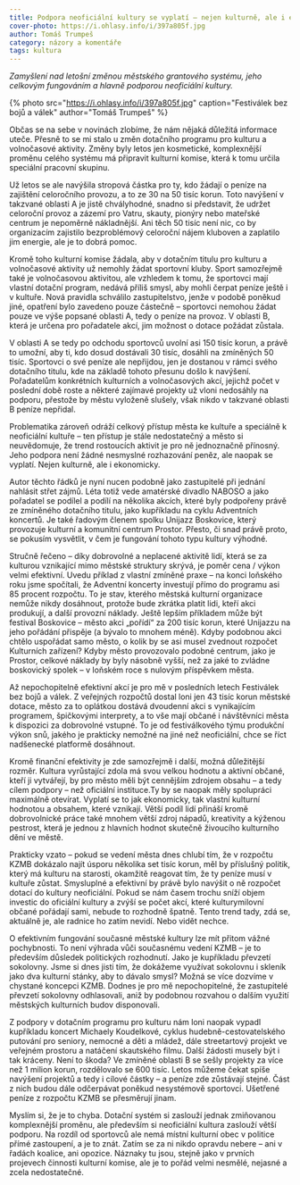```yaml
---
title: Podpora neoficiální kultury se vyplatí – nejen kulturně, ale i ekonomicky
cover-photo: https://i.ohlasy.info/i/397a805f.jpg
author: Tomáš Trumpeš
category: názory a komentáře
tags: kultura
---
```


*Zamyšlení nad letošní změnou městského grantového systému, jeho celkovým fungováním a hlavně podporou neoficiální kultury.*

{% photo src="https://i.ohlasy.info/i/397a805f.jpg" caption="Festiválek bez bojů a válek" author="Tomáš Trumpeš" %}

Občas se na sebe v novinách zlobíme, že nám nějaká důležitá informace uteče. Přesně to se mi stalo u změn dotačního programu pro kulturu a volnočasové aktivity. Změny byly letos jen kosmetické, komplexnější proměnu celého systému má připravit kulturní komise, která k tomu určila speciální pracovní skupinu.

Už letos se ale navýšila stropová částka pro ty, kdo žádají o peníze na zajištění celoročního provozu, a to ze 30 na 50 tisíc korun. Toto navýšení v takzvané oblasti A je jistě chvályhodné, snadno si představit, že udržet celoroční provoz a zázemí pro Vatru, skauty, pionýry nebo mateřské centrum je nepoměrně nákladnější. Ani těch 50 tisíc není nic, co by organizacím zajistilo bezproblémový celoroční nájem kluboven a zaplatilo jim energie, ale je to dobrá pomoc.

Kromě toho kulturní komise žádala, aby v dotačním titulu pro kulturu a volnočasové aktivity už nemohly žádat sportovní kluby. Sport samozřejmě také je volnočasovou aktivitou, ale vzhledem k tomu, že sportovci mají vlastní dotační program, nedává příliš smysl, aby mohli čerpat peníze ještě i v kultuře. Nová pravidla schválilo zastupitelstvo, jenže v podobě poněkud jiné, opatření bylo zavedeno pouze částečně – sportovci nemohou žádat pouze ve výše popsané oblasti A, tedy o peníze na provoz. V oblasti B, která je určena pro pořadatele akcí, jim možnost o dotace požádat zůstala.

V oblasti A se tedy po odchodu sportovců uvolní asi 150 tisíc korun, a právě to umožní, aby ti, kdo dosud dostávali 30 tisíc, dosáhli na zmíněných 50 tisíc. Sportovci o své peníze ale nepřijdou, jen je dostanou v rámci svého dotačního titulu, kde na základě tohoto přesunu došlo k navýšení. Pořadatelům konkrétních kulturních a volnočasových akcí, jejichž počet v poslední době roste a některé zajímavé projekty už vloni nedosáhly na podporu, přestože by městu vyloženě slušely, však nikdo v takzvané oblasti B peníze nepřidal.

Problematika zároveň odráží celkový přístup města ke kultuře a speciálně k neoficiální kultuře – ten přístup je stále nedostatečný a město si neuvědomuje, že trend rostoucích aktivit je pro ně jednoznačně přínosný. Jeho podpora není žádné nesmyslné rozhazování peněz, ale naopak se vyplatí. Nejen kulturně, ale i ekonomicky.

Autor těchto řádků je nyní nucen podobně jako zastupitelé při jednání nahlásit střet zájmů. Léta totiž vede amatérské divadlo NABOSO a jako pořadatel se podílel a podílí na několika akcích, které byly podpořeny právě ze zmíněného dotačního titulu, jako kupříkladu na cyklu Adventních koncertů. Je také řadovým členem spolku Unijazz Boskovice, který provozuje kulturní a komunitní centrum Prostor. Přesto, či snad právě proto, se pokusím vysvětlit, v čem je fungování tohoto typu kultury výhodné.

Stručně řečeno – díky dobrovolné a neplacené aktivitě lidí, která se za kulturou vznikající mimo městské struktury skrývá, je poměr cena / výkon velmi efektivní. Uvedu příklad z vlastní zmíněné praxe – na konci loňského roku jsme spočítali, že Adventní koncerty investují přímo do programu asi 85 procent rozpočtu. To je stav, kterého městská kulturní organizace nemůže nikdy dosáhnout, protože bude zkrátka platit lidi, kteří akci produkují, a další provozní náklady. Ještě lepším příkladem může být festival Boskovice – město akci „pořídí“ za 200 tisíc korun, které Unijazzu na jeho pořádání přispěje (a bývalo to mnohem méně). Kdyby podobnou akci chtělo uspořádat samo město, o kolik by se asi musel zvednout rozpočet Kulturních zařízení? Kdyby město provozovalo podobné centrum, jako je Prostor, celkové náklady by byly násobně vyšší, než za jaké to zvládne boskovický spolek – v loňském roce s nulovým příspěvkem města.

Až nepochopitelně efektivní akcí je pro mě v posledních letech Festiválek bez bojů a válek. Z veřejných rozpočtů dostal loni jen 43 tisíc korun městské dotace, město za to oplátkou dostává dvoudenní akci s vynikajícím programem, špičkovými interprety, a to vše mají občané i návštěvníci města k dispozici za dobrovolné vstupné. To je od festiválkového týmu produkční výkon snů, jakého je prakticky nemožné na jiné než neoficiální, chce se říct nadšenecké platformě dosáhnout.

Kromě finanční efektivity je zde samozřejmě i další, možná důležitější rozměr. Kultura vyrůstající zdola má svou velkou hodnotu a aktivní občané, kteří ji vytvářejí, by pro město měli být cennějším zdrojem obsahu – a tedy cílem podpory – než oficiální instituce.Ty by se naopak měly spolupráci maximálně otevírat. Vyplatí se to jak ekonomicky, tak vlastní kulturní hodnotou a obsahem, které vznikají. Větší podíl lidí přináší kromě dobrovolnické práce také mnohem větší zdroj nápadů, kreativity a kýženou pestrost, která je jednou z hlavních hodnot skutečně živoucího kulturního dění ve městě.

Prakticky vzato – pokud se vedení města dnes chlubí tím, že v rozpočtu KZMB dokázalo najít úsporu několika set tisíc korun, měl by příslušný politik, který má kulturu na starosti, okamžitě reagovat tím, že ty peníze musí v kultuře zůstat. Smysluplné a efektivní by právě bylo navýšit o ně rozpočet dotací do kultury neoficiální. Pokud se nám časem trochu sníží objem investic do oficiální kultury a zvýší se počet akcí, které kulturymilovní občané pořádají sami, nebude to rozhodně špatně. Tento trend tady, zdá se, aktuálně je, ale radnice ho zatím nevidí. Nebo vidět nechce.

O efektivním fungování současné městské kultury lze mít přitom vážné pochybnosti. To není výhrada vůči současnému vedení KZMB – je to především důsledek politických rozhodnutí. Jako je kupříkladu převzetí sokolovny. Jsme si dnes jisti tím, že dokážeme využívat sokolovnu i skleník jako dva kulturní stánky, aby to dávalo smysl? Možná se více dozvíme v chystané koncepci KZMB. Dodnes je pro mě nepochopitelné, že zastupitelé převzetí sokolovny odhlasovali, aniž by podobnou rozvahou o dalším využití městských kulturních budov disponovali.

Z podpory v dotačním programu pro kulturu nám loni naopak vypadl kupříkladu koncert Michaely Koudelkové, cyklus hudebně-cestovatelského putování pro seniory, nemocné a děti a mládež, dále streetartový projekt ve veřejném prostoru a natáčení skautského filmu. Další žádosti musely být i tak kráceny. Není to škoda? Ve zmíněné oblasti B se sešly projekty za více než 1 milion korun, rozdělovalo se 600 tisíc. Letos můžeme čekat spíše navýšení projektů a tedy i cílové částky – a peníze zde zůstávají stejné. Část z nich budou dále odčerpávat poněkud nesystémově sportovci. Ušetřené peníze z rozpočtu KZMB se přesměrují jinam.

Myslím si, že je to chyba. Dotační systém si zaslouží jednak zmiňovanou komplexnější proměnu, ale především si neoficiální kultura zaslouží větší podporu. Na rozdíl od sportovců ale nemá místní kulturní obec v politice přímé zastoupení, a je to znát. Zatím se za ni nikdo opravdu nebere – ani v řadách koalice, ani opozice. Náznaky tu jsou, stejně jako v prvních projevech činnosti kulturní komise, ale je to pořád velmi nesmělé, nejasné a zcela nedostatečné.
